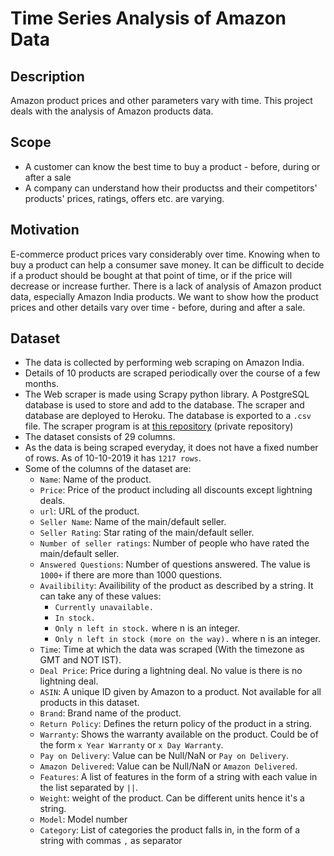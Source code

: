# Time Series Analysis of Amazon Data

## Description

Amazon product prices and other parameters vary with time. This project deals with the analysis of Amazon products data.

## Scope

 - A customer can know the best time to buy a product - before, during or after a sale
 - A company can understand how their productss and their competitors' products' prices, ratings, offers etc. are varying.

## Motivation

E-commerce product prices vary considerably over time. Knowing when to buy a product can help a consumer save money. It can be difficult to decide if a product should be bought at that point of time, or if the price will decrease or increase further.
There is a lack of analysis of Amazon product data, especially Amazon India products. We want to show how the product prices and other details vary over time - before, during and after a sale.

## Dataset

 - The data is collected by performing web scraping on Amazon India.
 - Details of 10 products are scraped periodically over the course of a few months.
 - The Web scraper is made using Scrapy python library. A PostgreSQL database is used to store and add to the database. The scraper and database are deployed to Heroku. The database is exported to a `.csv` file. The scraper program is at [this repository](https://github.com/Samyak2/amazon-scraper) (private repository)
 - The dataset consists of 29 columns.
 - As the data is being scraped everyday, it does not have a fixed number of rows. As of 10-10-2019 it has `1217 rows`.
 - Some of the columns of the dataset are:
     - `Name`: Name of the product.
     - `Price`: Price of the product including all discounts except lightning deals.
     - `url`: URL of the product.
     - `Seller Name`: Name of the main/default seller.
     - `Seller Rating`: Star rating of the main/default seller.
     - `Number of seller ratings`: Number of people who have rated the main/default seller.
     - `Answered Questions`: Number of questions answered. The value is `1000+` if there are more than 1000 questions.
     - `Availibility`: Availibility of the product as described by a string. It can take any of these values:
         - `Currently unavailable.`
         - `In stock.`
         - `Only n left in stock.` where n is an integer.
         - `Only n left in stock (more on the way).` where n is an integer.
     - `Time`: Time at which the data was scraped (With the timezone as GMT and NOT IST).
     - `Deal Price`: Price during a lightning deal. No value is there is no lightning deal.
     - `ASIN`: A unique ID given by Amazon to a product. Not available for all products in this dataset.
     - `Brand`: Brand name of the product.
     - `Return Policy`: Defines the return policy of the product in a string.
     - `Warranty`: Shows the warranty available on the product. Could be of the form `x Year Warranty` or `x Day Warranty`.
     - `Pay on Delivery`: Value can be Null/NaN or `Pay on Delivery`.
     - `Amazon Delivered`: Value can be Null/NaN or `Amazon Delivered`.
     - `Features`: A list of features in the form of a string with each value in the list separated by `||`.
     - `Weight`: weight of the product. Can be different units hence it's a string.
     - `Model`: Model number
     - `Category`: List of categories the product falls in, in the form of a string with commas `,` as separator